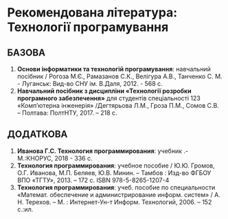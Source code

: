 # Рекомендована література:  Технології програмування
## БАЗОВА
1. **Основи інформатики та технологій програмування**: навчальний посібник /  Рогоза М.Є., Рамазанов С.К., Велігура А.В., Танченко С. М.  - Луганськ: Вид-во СНУ ім. В.Даля, 2012. - 568 с.  
1. **Навчальний посібник з дисципліни «Технології розробки програмного забезпечення»** для студентів спеціальності 123 «Комп’ютерна інженерія» /Дегтярьова Л.М., Гроза П.М., Сомов С.В. – Полтава: ПолтНТУ, 2017. – 218 с.  

##  ДОДАТКОВА
1. **Иванова Г.С. Технология программирования**: учебник .- М.:КНОРУС, 2018 - 336 с.  
1. **Технология программирования**: учебное пособие / Ю.Ю. Громов, О.Г. Иванова, М.П. Беляев, Ю.В. Минин. – Тамбов : Изд-во ФГБОУ ВПО «ТГТУ», 2013. – 172 с. ISBN 978-5-8265-1207-4
1. **Технология программирования**: учеб. пособие по cпециальности «Математ. обеспечение и администрирование информ. систем» / А. Н. Терехов. – М. : Интернет-Ун-т Информ. Технологий, 2006. – 152 с.:ил.
